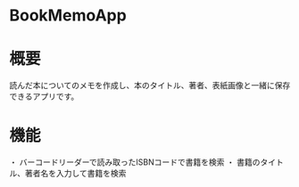 # BookMemoApp
# 概要
読んだ本についてのメモを作成し、本のタイトル、著者、表紙画像と一緒に保存できるアプリです。  
# 機能
・ バーコードリーダーで読み取ったISBNコードで書籍を検索
・ 書籍のタイトル、著者名を入力して書籍を検索

